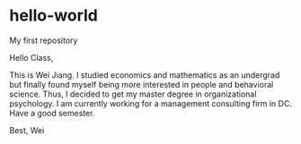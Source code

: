 # hello-world
My first repository

Hello Class,

This is Wei Jiang. I studied economics and mathematics as an undergrad but finally found myself being more interested in people and behavioral science. Thus, I decided to get my master degree in organizational psychology. I am currently working for a management consulting firm in DC. Have a good semester.

Best,
Wei
